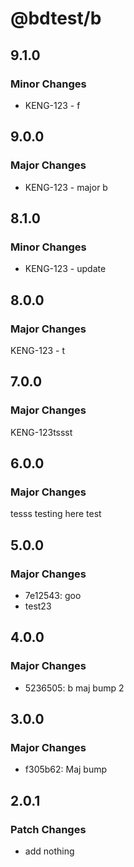 # @bdtest/b

## 9.1.0

### Minor Changes

- KENG-123 - f

## 9.0.0

### Major Changes

- KENG-123 - major b

## 8.1.0

### Minor Changes

- KENG-123 - update

## 8.0.0

### Major Changes

KENG-123 - t

## 7.0.0

### Major Changes

KENG-123tssst

## 6.0.0

### Major Changes

tesss
testing here
test

## 5.0.0

### Major Changes

- 7e12543: goo
- test23

## 4.0.0

### Major Changes

- 5236505: b maj bump 2

## 3.0.0

### Major Changes

- f305b62: Maj bump

## 2.0.1

### Patch Changes

- add nothing
